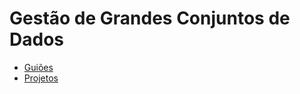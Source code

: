 # Gestão de Grandes Conjuntos de Dados

* [Guiões](https://github.com/citoplasme/GGCD/tree/master/Resolucoes)
* [Projetos](https://github.com/citoplasme/GGCD/tree/master/Projetos)
